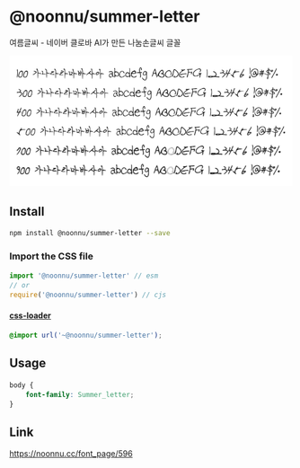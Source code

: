# @noonnu/summer-letter

여름글씨 - 네이버 클로바 AI가 만든 나눔손글씨 글꼴

![example](./example.png)

## Install

```bash
npm install @noonnu/summer-letter --save
```

### Import the CSS file

```js
import '@noonnu/summer-letter' // esm
// or
require('@noonnu/summer-letter') // cjs
```

#### [css-loader](https://github.com/webpack-contrib/css-loader)

```css
@import url('~@noonnu/summer-letter');
```

## Usage

```css
body {
    font-family: Summer_letter;
}
```

## Link

https://noonnu.cc/font_page/596
